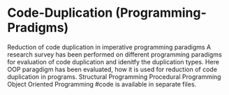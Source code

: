 # Code-Duplication (Programming-Pradigms)
Reduction of code duplication in imperative programming paradigms
A research survey has been performed on different programming paradigms for evaluation of code duplication and idenitfy the duplication types. Here OOP paragdigm has been evaluated, how it is used for reduction of code duplication in programs. Structural Programming Procedural Programming Object Oriented Programming #code is available in separate files.
